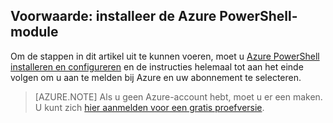 ## Voorwaarde: installeer de Azure PowerShell-module
Om de stappen in dit artikel uit te kunnen voeren, moet u [Azure PowerShell installeren en configureren](../articles/powershell-install-configure.md) en de instructies helemaal tot aan het einde volgen om u aan te melden bij Azure en uw abonnement te selecteren.

> [AZURE.NOTE] Als u geen Azure-account hebt, moet u er een maken. U kunt zich [hier aanmelden voor een gratis proefversie](../articles/active-directory/sign-up-organization.md). 

<!--HONumber=Sep16_HO3-->


